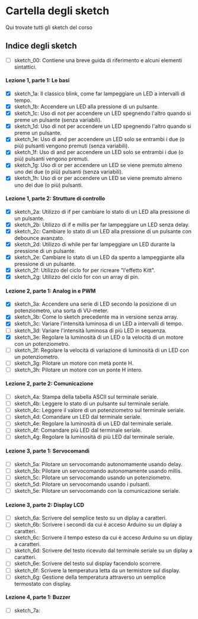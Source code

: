 # Cartella degli sketch
Qui trovate tutti gli sketch del corso

## Indice degli sketch

- [ ] sketch_00: Contiene una breve guida di riferimento e alcuni elementi sintattici.

#### Lezione 1, parte 1: Le basi
- [x] sketch_1a: Il classico blink, come far lampeggiare un LED a intervalli di tempo.
- [x] sketch_1b: Accendere un LED alla pressione di un pulsante.
- [x] sketch_1c: Uso di not per accendere un LED spegnendo l'altro quando si preme un pulsante (senza variabili).
- [x] sketch_1d: Uso di not per accendere un LED spegnendo l'altro quando si preme un pulsante.
- [x] sketch_1e: Uso di and per accendere un LED solo se entrambi i due (o più) pulsanti vengono premuti (senza variabili).
- [x] sketch_1f: Uso di and per accendere un LED solo se entrambi i due (o più) pulsanti vengono premuti.
- [x] sketch_1g: Uso di or per accendere un LED se viene premuto almeno uno dei due (o più) pulsanti (senza variabili).
- [x] sketch_1h: Uso di or per accendere un LED se viene premuto almeno uno dei due (o più) pulsanti.

#### Lezione 1, parte 2: Strutture di controllo
- [x] sketch_2a: Utilizzo di if per cambiare lo stato di un LED alla pressione di un pulsante.
- [x] sketch_2b: Utilizzo di if e millis per far lampeggiare un LED senza delay.
- [x] sketch_2c: Cambiare lo stato di un LED alla pressione di un pulsante con debounce avanzato.
- [x] sketch_2d: Utilizzo di while per far lampeggiare un LED durante la pressione di un pulsante.
- [x] sketch_2e: Cambiare lo stato di un LED da spento a lampeggiante alla pressione di un pulsante.
- [x] sketch_2f: Utilizzo del ciclo for per ricreare "l'effetto Kitt".
- [x] sketch_2g: Utilizzo del ciclo for con un array di pin.

#### Lezione 2, parte 1: Analog in e PWM
- [x] sketch_3a: Accendere una serie di LED secondo la posizione di un potenziometro, una sorta di VU-meter.
- [x] sketch_3b: Come lo sketch precedente ma in versione senza array.
- [x] sketch_3c: Variare l'intensità luminosa di un LED a intervalli di tempo.
- [ ] sketch_3d: Variare l'intensità luminosa di più LED in sequenza.
- [x] sketch_3e: Regolare la luminosità di un LED o la velocità di un motore con un potenziometro.
- [ ] sketch_3f: Regolare la velocità di variazione di luminosità di un LED con un potenziometro.
- [ ] sketch_3g: Pilotare un motore con metà ponte H.
- [ ] sketch_3h: Pilotare un motore con un ponte H intero.

#### Lezione 2, parte 2: Comunicazione
- [ ] sketch_4a: Stampa della tabella ASCII sul terminale seriale.
- [ ] sketch_4b: Leggere lo stato di un pulsante sul terminale seriale.
- [ ] sketch_4c: Leggere il valore di un potenziometro sul terminale seriale.
- [ ] sketch_4d: Comandare un LED dal terminale seriale.
- [ ] sketch_4e: Regolare la luminosità di un LED dal terminale seriale.
- [ ] sketch_4f: Comandare più LED dal terminale seriale.
- [ ] sketch_4g: Regolare la luminosità di più LED dal terminale seriale.

#### Lezione 3, parte 1: Servocomandi
- [ ] sketch_5a: Pilotare un servocomando autonomamente usando delay.
- [ ] sketch_5b: Pilotare un servocomando autonomamente usando millis.
- [ ] sketch_5c: Pilotare un servocomando usando un potenziometro.
- [ ] sketch_5d: Pilotare un servocomando usando i pulsanti.
- [ ] sketch_5e: Pilotare un servocomando con la comunicazione seriale.

#### Lezione 3, parte 2: Display LCD
- [ ] sketch_6a: Scrivere del semplice testo su un diplay a caratteri.
- [ ] sketch_6b: Scrivere i secondi da cui è acceso Arduino su un diplay a caratteri.
- [ ] sketch_6c: Scrivere il tempo esteso da cui è acceso Arduino su un diplay a caratteri.
- [ ] sketch_6d: Scrivere del testo ricevuto dal terminale seriale su un diplay a caratteri.
- [ ] sketch_6e: Scrivere del testo sul display facendolo scorrere.
- [ ] sketch_6f: Scrivere la temperatura letta da un termistore sul display.
- [ ] sketch_6g: Gestione della temperatura attraverso un semplice termostato con display.

#### Lezione 4, parte 1: Buzzer
- [ ] sketch_7a: 